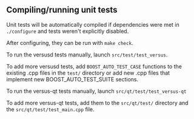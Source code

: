 Compiling/running unit tests
------------------------------------

Unit tests will be automatically compiled if dependencies were met in `./configure`
and tests weren't explicitly disabled.

After configuring, they can be run with `make check`.

To run the versusd tests manually, launch `src/test/test_versus`.

To add more versusd tests, add `BOOST_AUTO_TEST_CASE` functions to the existing
.cpp files in the `test/` directory or add new .cpp files that
implement new BOOST_AUTO_TEST_SUITE sections.

To run the versus-qt tests manually, launch `src/qt/test/test_versus-qt`

To add more versus-qt tests, add them to the `src/qt/test/` directory and
the `src/qt/test/test_main.cpp` file.
